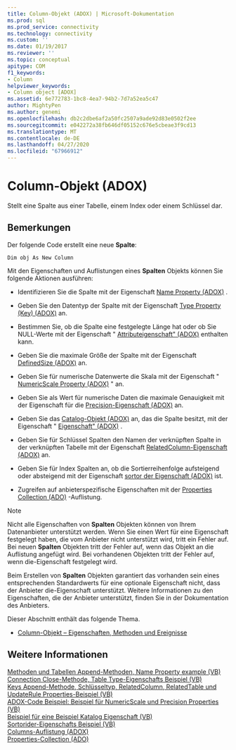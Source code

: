 ```yaml
---
title: Column-Objekt (ADOX) | Microsoft-Dokumentation
ms.prod: sql
ms.prod_service: connectivity
ms.technology: connectivity
ms.custom: ''
ms.date: 01/19/2017
ms.reviewer: ''
ms.topic: conceptual
apitype: COM
f1_keywords:
- Column
helpviewer_keywords:
- Column object [ADOX]
ms.assetid: 6e772783-1bc8-4ea7-94b2-7d7a52ea5c47
author: MightyPen
ms.author: genemi
ms.openlocfilehash: db2c2dbe6af2a50fc2507a9ade92d83e0502f2ee
ms.sourcegitcommit: e042272a38fb646df05152c676e5cbeae3f9cd13
ms.translationtype: MT
ms.contentlocale: de-DE
ms.lasthandoff: 04/27/2020
ms.locfileid: "67966912"
---
```

# <a name="column-object-adox"></a>Column-Objekt (ADOX)
Stellt eine Spalte aus einer Tabelle, einem Index oder einem Schlüssel dar.  
  
## <a name="remarks"></a>Bemerkungen  
 Der folgende Code erstellt eine neue **Spalte**:  
  
 `Dim obj As New Column`  
  
 Mit den Eigenschaften und Auflistungen eines **Spalten** Objekts können Sie folgende Aktionen ausführen:  
  
-   Identifizieren Sie die Spalte mit der Eigenschaft [Name Property (ADOX)](../../../ado/reference/adox-api/name-property-adox.md) .  
  
-   Geben Sie den Datentyp der Spalte mit der Eigenschaft [Type Property (Key) (ADOX)](../../../ado/reference/adox-api/type-property-key-adox.md) an.  
  
-   Bestimmen Sie, ob die Spalte eine festgelegte Länge hat oder ob Sie NULL-Werte mit der Eigenschaft " [Attributeigenschaft" (ADOX)](../../../ado/reference/adox-api/attributes-property-adox.md) enthalten kann.  
  
-   Geben Sie die maximale Größe der Spalte mit der Eigenschaft [DefinedSize (ADOX)](../../../ado/reference/adox-api/definedsize-property-adox.md) an.  
  
-   Geben Sie für numerische Datenwerte die Skala mit der Eigenschaft " [NumericScale Property (ADOX)](../../../ado/reference/adox-api/numericscale-property-adox.md) " an.  
  
-   Geben Sie als Wert für numerische Daten die maximale Genauigkeit mit der Eigenschaft für die [Precision-Eigenschaft (ADOX)](../../../ado/reference/adox-api/precision-property-adox.md) an.  
  
-   Geben Sie das [Catalog-Objekt (ADOX)](../../../ado/reference/adox-api/catalog-object-adox.md) an, das die Spalte besitzt, mit der Eigenschaft " [Eigenschaft" (ADOX)](../../../ado/reference/adox-api/parentcatalog-property-adox.md) .  
  
-   Geben Sie für Schlüssel Spalten den Namen der verknüpften Spalte in der verknüpften Tabelle mit der Eigenschaft [RelatedColumn-Eigenschaft (ADOX)](../../../ado/reference/adox-api/relatedcolumn-property-adox.md) an.  
  
-   Geben Sie für Index Spalten an, ob die Sortierreihenfolge aufsteigend oder absteigend mit der Eigenschaft [sortor der Eigenschaft (ADOX)](../../../ado/reference/adox-api/sortorder-property-adox.md) ist.  
  
-   Zugreifen auf anbieterspezifische Eigenschaften mit der [Properties Collection (ADO)](../../../ado/reference/ado-api/properties-collection-ado.md) -Auflistung.  
  
> [!NOTE]
>  Nicht alle Eigenschaften von **Spalten** Objekten können von Ihrem Datenanbieter unterstützt werden. Wenn Sie einen Wert für eine Eigenschaft festgelegt haben, die vom Anbieter nicht unterstützt wird, tritt ein Fehler auf. Bei neuen **Spalten** Objekten tritt der Fehler auf, wenn das Objekt an die Auflistung angefügt wird. Bei vorhandenen Objekten tritt der Fehler auf, wenn die-Eigenschaft festgelegt wird.  
>   
>  Beim Erstellen von **Spalten** Objekten garantiert das vorhanden sein eines entsprechenden Standardwerts für eine optionale Eigenschaft nicht, dass der Anbieter die-Eigenschaft unterstützt. Weitere Informationen zu den Eigenschaften, die der Anbieter unterstützt, finden Sie in der Dokumentation des Anbieters.  
  
 Dieser Abschnitt enthält das folgende Thema.  
  
-   [Column-Objekt – Eigenschaften, Methoden und Ereignisse](../../../ado/reference/adox-api/column-object-properties-methods-and-events.md)  
  
## <a name="see-also"></a>Weitere Informationen  
 [Methoden und Tabellen Append-Methoden, Name Property example (VB)](../../../ado/reference/adox-api/columns-and-tables-append-methods-name-property-example-vb.md)   
 [Connection Close-Methode, Table Type-Eigenschafts Beispiel (VB)](../../../ado/reference/adox-api/connection-close-method-table-type-property-example-vb.md)   
 [Keys Append-Methode, Schlüsseltyp, RelatedColumn, RelatedTable und UpdateRule Properties-Beispiel (VB)](../../../ado/reference/adox-api/keys-append-method-key-type-relatedcolumn-relatedtable-example-vb.md)   
 [ADOX-Code Beispiel: Beispiel für NumericScale und Precision Properties (VB)](../../../ado/reference/adox-api/adox-code-example-numericscale-and-precision-properties-example-vb.md)   
 [Beispiel für eine Beispiel Katalog Eigenschaft (VB)](../../../ado/reference/adox-api/parentcatalog-property-example-vb.md)   
 [Sortorider-Eigenschafts Beispiel (VB)](../../../ado/reference/adox-api/sortorder-property-example-vb.md)   
 [Columns-Auflistung (ADOX)](../../../ado/reference/adox-api/columns-collection-adox.md)   
 [Properties-Collection (ADO)](../../../ado/reference/ado-api/properties-collection-ado.md)
